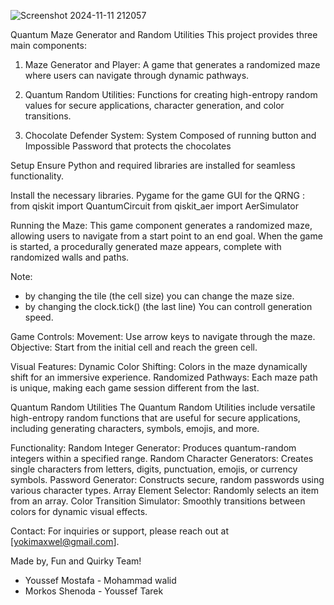 ![Screenshot 2024-11-11 212057](https://github.com/user-attachments/assets/2cddc755-404b-4949-8436-712946835915)


Quantum Maze Generator and Random Utilities
This project provides three main components:

1. Maze Generator and Player: 
A game that generates a randomized maze where users can navigate through dynamic pathways.

2. Quantum Random Utilities: 
Functions for creating high-entropy random values for secure applications, 
character generation, and color transitions.

3. Chocolate Defender System: 
System Composed of running button and Impossible Password that protects the chocolates 

Setup
Ensure Python and required libraries are installed for seamless functionality.

Install the necessary libraries.
Pygame for the game GUI 
for the QRNG :
    from qiskit import QuantumCircuit
    from qiskit_aer import AerSimulator


Running the Maze:
This game component generates a randomized maze, 
allowing users to navigate from a start point to an end goal. 
When the game is started, a procedurally generated maze appears, 
complete with randomized walls and paths.

Note: 
- by changing the tile (the cell size) you can change the maze size.
- by changing the clock.tick() (the last line) You can controll generation speed.


Game Controls:
Movement: Use arrow keys to navigate through the maze.
Objective: Start from the initial cell and reach the green cell.


Visual Features:
Dynamic Color Shifting: Colors in the maze dynamically shift for an immersive experience.
Randomized Pathways: Each maze path is unique, making each game session different from the last.


Quantum Random Utilities
The Quantum Random Utilities include versatile high-entropy random functions 
that are useful for secure applications, 
including generating characters, symbols, emojis, and more.


Functionality:
Random Integer Generator: Produces quantum-random integers within a specified range.
Random Character Generators: Creates single characters from letters, digits, punctuation, emojis, or currency symbols.
Password Generator: Constructs secure, random passwords using various character types.
Array Element Selector: Randomly selects an item from an array.
Color Transition Simulator: Smoothly transitions between colors for dynamic visual effects.


Contact:
For inquiries or support, please reach out at [yokimaxwel@gmail.com].

Made by, Fun and Quirky Team!
- Youssef Mostafa      - Mohammad walid 
- Morkos Shenoda       - Youssef Tarek 
